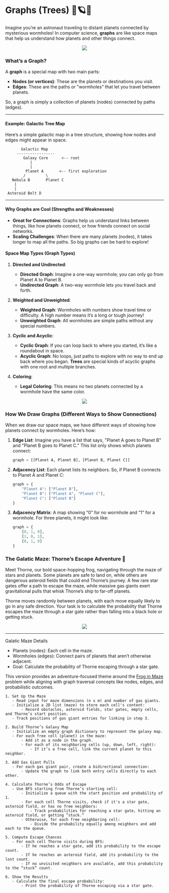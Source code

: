 # Graphs (Trees) 🌌🪐✨

Imagine you’re an astronaut traveling to distant planets connected by mysterious wormholes! In computer science, **graphs** are like space maps that help us understand how planets and other things connect.

<p align="center">
<img src="https://media1.tenor.com/m/lhhcz6ynjx8AAAAd/interstellar-wormhole.gif">
</p>

### What’s a Graph?

A **graph** is a special map with two main parts:

- **Nodes (or vertices)**: These are the planets or destinations you visit.
- **Edges**: These are the paths or "wormholes" that let you travel between planets.

So, a graph is simply a collection of planets (nodes) connected by paths (edges).

---

#### Example: Galactic Tree Map

Here’s a simple galactic map in a tree structure, showing how nodes and edges might appear in space.

```
       Galactic Map
     -----------------
        Galaxy Core      <-- root
           |
           |
         Planet A       <-- first exploration
        /         \
   Nebula B       Planet C
    |
    |
 Asteroid Belt D

```

---

#### Why Graphs are Cool (Strengths and Weaknesses)

- **Great for Connections**: Graphs help us understand links between things, like how planets connect, or how friends connect on social networks.
- **Scaling Challenges**: When there are many planets (nodes), it takes longer to map all the paths. So big graphs can be hard to explore!

#### Space Map Types (Graph Types)

1. **Directed and Undirected**:

   - **Directed Graph**: Imagine a one-way wormhole; you can only go from Planet A to Planet B.
   - **Undirected Graph**: A two-way wormhole lets you travel back and forth.

2. **Weighted and Unweighted**:

   - **Weighted Graph**: Wormholes with numbers show travel time or difficulty. A high number means it’s a long or tough journey!
   - **Unweighted Graph**: All wormholes are simple paths without any special numbers.

3. **Cyclic and Acyclic**:

   - **Cyclic Graph**: If you can loop back to where you started, it’s like a roundabout in space.
   - **Acyclic Graph**: No loops, just paths to explore with no way to end up back where you began. **Trees** are special kinds of acyclic graphs with one root and multiple branches.

4. **Coloring**:
   - **Legal Coloring**: This means no two planets connected by a wormhole have the same color.

<p align="center">
<img src="https://media0.giphy.com/media/v1.Y2lkPTc5MGI3NjExbmx1NThpOTN4c25uOGlzOXV6a25temd5NHNmemp2bzBpd3pmaTM3dCZlcD12MV9pbnRlcm5hbF9naWZfYnlfaWQmY3Q9cw/9iSlGflR0l9987MiFs/giphy.webp">
</p>

### How We Draw Graphs (Different Ways to Show Connections)

When we draw our space maps, we have different ways of showing how planets connect by wormholes. Here’s how:

1. **Edge List**: Imagine you have a list that says, "Planet A goes to Planet B" and "Planet B goes to Planet C." This list only shows which planets connect:

   ```python
   graph = [[Planet A, Planet B], [Planet B, Planet C]]
   ```

2. **Adjacency List**: Each planet lists its neighbors. So, if Planet B connects to Planet A and Planet C:

   ```python
   graph = {
       "Planet A": ["Planet B"],
       "Planet B": ["Planet A", "Planet C"],
       "Planet C": ["Planet B"]
   }
   ```

3. **Adjacency Matrix**: A map showing “0” for no wormhole and “1” for a wormhole. For three planets, it might look like:
   ```python
   graph = {
       [0, 1, 0],
       [1, 0, 1],
       [0, 1, 0]
   }
   ```

### The Galatic Maze: Thorne’s Escape Adventure 🐸

Meet Thorne, our bold space-hopping frog, navigating through the maze of stars and planets. Some planets are safe to land on, while others are dangerous asteroid fields that could end Thorne’s journey. A few rare star gates offer a path to escape the maze, while massive gas giants exert gravitational pulls that whisk Thorne’s ship to far-off planets.

Thorne moves randomly between planets, with each move equally likely to go in any safe direction. Your task is to calculate the probability that Thorne escapes the maze through a star gate rather than falling into a black hole or getting stuck.

<p align="center">
<img src="https://img.pikbest.com/origin/10/41/18/375pIkbEsTGmj.jpg!w700wp">
</p>

---

Galatic Maze Details

- Planets (nodes): Each cell in the maze.
- Wormholes (edges): Connect pairs of planets that aren’t otherwise adjacent.
- Goal: Calculate the probability of Thorne escaping through a star gate.

This version provides an adventure-focused theme around the [Frog in Maze](https://www.hackerrank.com/challenges/frog-in-maze/problem) problem while aligning with graph traversal concepts like nodes, edges, and probabilistic outcomes.

```
1. Set Up the Maze
   - Read input for maze dimensions (n x m) and number of gas giants.
   - Initialize a 2D list (maze) to store each cell's content:
       - Record obstacles, asteroid fields, star gates, empty cells, and Thorne’s start position.
   - Track positions of gas giant entries for linking in step 3.

2. Build Thorne’s Galaxy Map
   - Initialize an empty graph dictionary to represent the galaxy map.
   - For each free cell (planet) in the maze:
       - Add it as a node in the graph.
       - For each of its neighboring cells (up, down, left, right):
           - If it’s a free cell, link the current planet to this neighbor.

3. Add Gas Giant Pulls
   - For each gas giant pair, create a bidirectional connection:
       - Update the graph to link both entry cells directly to each other.

4. Calculate Thorne’s Odds of Escape
   - Use BFS starting from Thorne’s starting cell:
       - Initialize a queue with the start position and probability of 1.
       - For each cell Thorne visits, check if it's a star gate, asteroid field, or has no free neighbors:
           - Track probabilities for reaching a star gate, hitting an asteroid field, or getting “stuck.”
       - Otherwise, for each free neighboring cell:
           - Divide the probability equally among neighbors and add each to the queue.

5. Compute Escape Chances
   - For each cell Thorne visits during BFS:
       - If he reaches a star gate, add its probability to the escape count.
       - If he reaches an asteroid field, add its probability to the lost count.
       - If no unvisited neighbors are available, add this probability to the “stuck” count.

6. Show the Results
   - Calculate the final escape probability:
       - Print the probability of Thorne escaping via a star gate.
```
